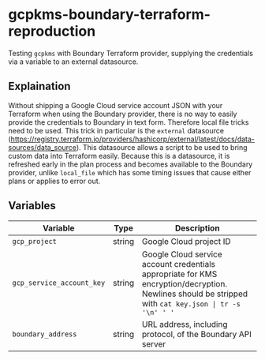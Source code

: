 # gcpkms-boundary-terraform-reproduction

Testing `gcpkms` with Boundary Terraform provider, supplying the credentials via a variable to an external datasource.

## Explaination

Without shipping a Google Cloud service account JSON with your Terraform when using the Boundary provider, there is no way to easily provide the credentials to Boundary in text form.
Therefore local file tricks need to be used. This trick in particular is the `external` datasource (<https://registry.terraform.io/providers/hashicorp/external/latest/docs/data-sources/data_source>). This datasource allows a script to be used to bring custom data into Terraform easily. Because this is a datasource, it is refreshed early in the plan process and becomes available to the Boundary provider, unlike `local_file` which has some timing issues that cause either plans or applies to error out.

## Variables

|         Variable          |  Type  |                                                                     Description                                                                       |
| ------------------------- | ------ | ----------------------------------------------------------------------------------------------------------------------------------------------------- |
| `gcp_project`             | string | Google Cloud project ID                                                                                                                               |
| `gcp_service_account_key` | string | Google Cloud service account credentials appropriate for KMS encryption/decryption. Newlines should be stripped with `cat key.json \| tr -s '\n' ' '` |
| `boundary_address`        | string | URL address, including protocol, of the Boundary API server                                                                                           |
